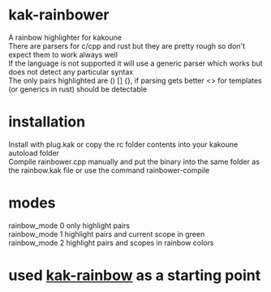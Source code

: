 # kak-rainbower
A rainbow highlighter for kakoune \
There are parsers for c/cpp and rust but they are pretty rough so don't expect them to work always well \
If the language is not supported it will use a generic parser which works but does not detect any particular syntax \
The only pairs highlighted are () [] {}, if parsing gets better <> for templates (or generics in rust) should be detectable
# installation
Install with plug.kak or copy the rc folder contents into your kakoune autoload folder \
Compile rainbower.cpp manually and put the binary into the same folder as the rainbow.kak file or use the command rainbower-compile
# modes
rainbow_mode 0 only highlight pairs \
rainbow_mode 1 highlight pairs and current scope in green \
rainbow_mode 2 highlight pairs and scopes in rainbow colors
# used [kak-rainbow](https://github.com/Bodhizafa/kak-rainbow) as a starting point

